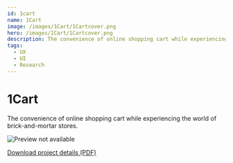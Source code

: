 ```yaml
---
id: 1cart
name: 1Cart
image: /images/1Cart/1Cartcover.png
hero: /images/1Cart/1Cartcover.png
description: The convenience of online shopping cart while experiencing the world of brick-and-mortar stores.
tags:
  - UX
  - UI
  - Research
---
```


# 1Cart

The convenience of online shopping cart while experiencing the world of brick-and-mortar stores.

![Preview not available](/images/1Cart/1.png)

[Download project details (PDF)](/pdf/1cart.pdf)
